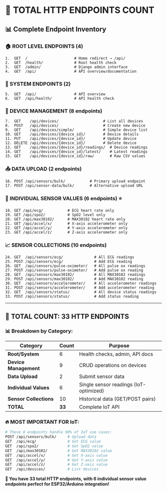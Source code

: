 # 🔢 TOTAL HTTP ENDPOINTS COUNT

## **📊 Complete Endpoint Inventory**

### **🏠 ROOT LEVEL ENDPOINTS (4)**
```
1.  GET  /                     # Home redirect → /api/
2.  GET  /health/              # Root health check
3.  GET  /admin/               # Django admin interface
4.  GET  /api/                 # API overview/documentation
```

### **🔧 SYSTEM ENDPOINTS (2)**  
```
5.  GET  /api/                 # API overview
6.  GET  /api/health/          # API health check
```

### **📱 DEVICE MANAGEMENT (8 endpoints)**
```
7.  GET    /api/devices/                    # List all devices
8.  POST   /api/devices/                    # Create new device
9.  GET    /api/devices/simple/             # Simple device list
10. GET    /api/devices/{device_id}/        # Device details
11. PUT    /api/devices/{device_id}/        # Update device
12. DELETE /api/devices/{device_id}/        # Delete device
13. GET    /api/devices/{device_id}/readings/  # Device readings
14. GET    /api/devices/{device_id}/latest/    # Latest readings
15. GET    /api/devices/{device_id}/raw/       # Raw CSV values
```

### **📤 DATA UPLOAD (2 endpoints)**
```
16. POST /api/sensors/bulk/           # Primary upload endpoint
17. POST /api/sensor-data/bulk/       # Alternative upload URL
```

### **🎯 INDIVIDUAL SENSOR VALUES (6 endpoints)** ⭐
```
18. GET /api/ecg/           # ECG heart rate only
19. GET /api/spo2/          # SpO2 level only  
20. GET /api/max30102/      # MAX30102 heart rate only
21. GET /api/accel/x/       # X-axis accelerometer only
22. GET /api/accel/y/       # Y-axis accelerometer only
23. GET /api/accel/z/       # Z-axis accelerometer only
```

### **📈 SENSOR COLLECTIONS (10 endpoints)**
```
24. GET  /api/sensors/ecg/              # All ECG readings
25. POST /api/sensors/ecg/              # Add ECG reading
26. GET  /api/sensors/pulse-oximeter/   # All pulse ox readings
27. POST /api/sensors/pulse-oximeter/   # Add pulse ox reading
28. GET  /api/sensors/max30102/         # All MAX30102 readings
29. POST /api/sensors/max30102/         # Add MAX30102 reading
30. GET  /api/sensors/accelerometer/    # All accelerometer readings
31. POST /api/sensors/accelerometer/    # Add accelerometer reading
32. GET  /api/sensors/status/           # All device status readings
33. POST /api/sensors/status/           # Add status reading
```

---

## **🎯 TOTAL COUNT: 33 HTTP ENDPOINTS**

### **📊 Breakdown by Category:**
| Category | Count | Purpose |
|----------|-------|---------|
| **Root/System** | 6 | Health checks, admin, API docs |
| **Device Management** | 9 | CRUD operations on devices |
| **Data Upload** | 2 | Submit sensor data |
| **Individual Values** | 6 | Single sensor readings (IoT-optimized) |
| **Sensor Collections** | 10 | Historical data (GET/POST pairs) |
| **TOTAL** | **33** | Complete IoT API |

### **🔥 MOST IMPORTANT FOR IoT:**
```bash
# These 8 endpoints handle 90% of IoT use cases:
POST /api/sensors/bulk/     # Upload data
GET  /api/ecg/              # Get ECG value  
GET  /api/spo2/             # Get SpO2 value
GET  /api/max30102/         # Get MAX30102 value
GET  /api/accel/x/          # Get X-axis value
GET  /api/accel/y/          # Get Y-axis value  
GET  /api/accel/z/          # Get Z-axis value
GET  /api/devices/          # List devices
```

**🎯 You have 33 total HTTP endpoints, with 6 individual sensor value endpoints perfect for ESP32/Arduino integration!**
